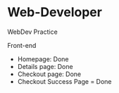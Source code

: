 # Web-Developer

WebDev Practice

Front-end

- Homepage: Done
- Details page: Done
- Checkout page: Done
- Checkout Success Page = Done
